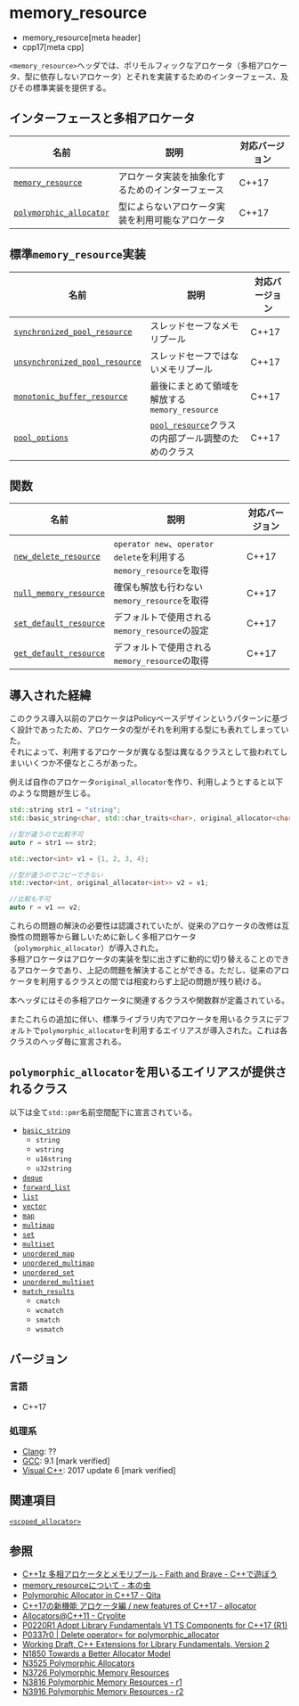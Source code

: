 # memory_resource
* memory_resource[meta header]
* cpp17[meta cpp]

`<memory_resource>`ヘッダでは、ポリモルフィックなアロケータ（多相アロケータ、型に依存しないアロケータ）とそれを実装するためのインターフェース、及びその標準実装を提供する。

## インターフェースと多相アロケータ

| 名前            | 説明           | 対応バージョン |
|-----------------|----------------|----------------|
|[`memory_resource`](memory_resource/memory_resource.md) | アロケータ実装を抽象化するためのインターフェース | C++17 |
|[`polymorphic_allocator`](memory_resource/polymorphic_allocator.md) | 型によらないアロケータ実装を利用可能なアロケータ | C++17 |

## 標準`memory_resource`実装

| 名前            | 説明           | 対応バージョン |
|-----------------|----------------|----------------|
|[`synchronized_pool_resource`](memory_resource/pool_resource.md) | スレッドセーフなメモリプール | C++17 |
|[`unsynchronized_pool_resource`](memory_resource/pool_resource.md) | スレッドセーフではないメモリプール | C++17 |
|[`monotonic_buffer_resource`](memory_resource/monotonic_buffer_resource.md) | 最後にまとめて領域を解放する`memory_resource` | C++17 |
|[`pool_options`](memory_resource/pool_options.md) | [`pool_resource`](memory_resource/pool_resource.md)クラスの内部プール調整のためのクラス | C++17 |

## 関数

| 名前            | 説明           | 対応バージョン |
|-----------------|----------------|----------------|
|[`new_delete_resource`](memory_resource/new_delete_resource.md) | `operator new`、`operator delete`を利用する`memory_resource`を取得 | C++17 |
|[`null_memory_resource`](memory_resource/null_memory_resource.md) | 確保も解放も行わない`memory_resource`を取得 | C++17 |
|[`set_default_resource`](memory_resource/set_default_resource.md) | デフォルトで使用される`memory_resource`の設定 | C++17 |
|[`get_default_resource`](memory_resource/get_default_resource.md) | デフォルトで使用される`memory_resource`の取得 | C++17 |

## 導入された経緯

このクラス導入以前のアロケータはPolicyベースデザインというパターンに基づく設計であったため、アロケータの型がそれを利用する型にも表れてしまっていた。  
それによって、利用するアロケータが異なる型は異なるクラスとして扱われてしまいいくつか不便なところがあった。

例えば自作のアロケータ`original_allocator`を作り、利用しようとすると以下のような問題が生じる。
```cpp
std::string str1 = "string";
std::basic_string<char, std::char_traits<char>, original_allocator<char>> str2 = "string";

//型が違うので比較不可
auto r = str1 == str2;
```

```cpp
std::vector<int> v1 = {1, 2, 3, 4};

//型が違うのでコピーできない
std::vector<int, original_allocator<int>> v2 = v1;

//比較も不可
auto r = v1 == v2;
```

これらの問題の解決の必要性は認識されていたが、従来のアロケータの改修は互換性の問題等から難しいために新しく多相アロケータ（`polymorphic_allocator`）が導入された。  
多相アロケータはアロケータの実装を型に出さずに動的に切り替えることのできるアロケータであり、上記の問題を解決することができる。ただし、従来のアロケータを利用するクラスとの間では相変わらず上記の問題が残り続ける。

本ヘッダにはその多相アロケータに関連するクラスや関数群が定義されている。

またこれらの追加に伴い、標準ライブラリ内でアロケータを用いるクラスにデフォルトで`polymorphic_allocator`を利用するエイリアスが導入された。これは各クラスのヘッダ毎に宣言される。

## `polymorphic_allocator`を用いるエイリアスが提供されるクラス

以下は全て`std::pmr`名前空間配下に宣言されている。

- [`basic_string`](/reference/string/basic_string.md)
    - `string`
    - `wstring`
    - `u16string`
    - `u32string`
- [`deque`](/reference/deque/deque.md)
- [`forward_list`](/reference/forward_list/forward_list.md)
- [`list`](/reference/list/list.md)
- [`vector`](/reference/vector/vector.md)
- [`map`](/reference/map/map.md)
- [`multimap`](/reference/map/multimap.md)
- [`set`](/reference/set/set.md)
- [`multiset`](/reference/set/multiset.md)
- [`unordered_map`](/reference/unordered_map/unordered_map.md)
- [`unordered_multimap`](/reference/unordered_map/unordered_multimap.md)
- [`unordered_set`](/reference/unordered_set/unordered_set.md)
- [`unordered_multiset`](/reference/unordered_set/unordered_multiset.md)
- [`match_results`](/reference/regex/match_results.md)
    - `cmatch`
    - `wcmatch`
    - `smatch`
    - `wsmatch`

## バージョン
### 言語
- C++17

### 処理系
- [Clang](/implementation.md#clang): ??
- [GCC](/implementation.md#gcc): 9.1 [mark verified]
- [Visual C++](/implementation.md#visual_cpp): 2017 update 6 [mark verified]

## 関連項目
[`<scoped_allocator>`](scoped_allocator.md)

## 参照
- [C++1z 多相アロケータとメモリプール - Faith and Brave - C++で遊ぼう ](https://faithandbrave.hateblo.jp/entry/2016/08/08/170454)
- [memory_resourceについて - 本の虫](https://cpplover.blogspot.com/2015/09/memoryresource.html)
- [Polymorphic Allocator in C++17 - Qita](https://qiita.com/MitsutakaTakeda/items/48980faa9498c46b15b2)
- [C++17の新機能 アロケータ編 / new features of C++17 - allocator](https://speakerdeck.com/kariyamitsuru/new-features-of-c-plus-plus-17-allocator)
- [Allocators@C++11 - Cryolite](http://www.slideshare.net/Cryolite/allocator11final)
- [P0220R1 Adopt Library Fundamentals V1 TS Components for C++17 (R1)](http://www.open-std.org/jtc1/sc22/wg21/docs/papers/2016/p0220r1.html)
- [P0337r0 | Delete operator= for polymorphic_allocator](http://www.open-std.org/jtc1/sc22/wg21/docs/papers/2016/p0337r0.html)
- [Working Draft, C++ Extensions for Library Fundamentals, Version 2](http://www.open-std.org/jtc1/sc22/wg21/docs/papers/2015/n4562.html#memory.resource.synop)
- [N1850 Towards a Better Allocator Model](http://www.open-std.org/jtc1/sc22/wg21/docs/papers/2005/n1850.pdf)
- [N3525 Polymorphic Allocators](http://www.open-std.org/jtc1/sc22/wg21/docs/papers/2013/n3525.pdf)
- [N3726 Polymorphic Memory Resources](http://www.open-std.org/jtc1/sc22/wg21/docs/papers/2013/n3726.pdf)
- [N3816 Polymorphic Memory Resources - r1](http://www.open-std.org/jtc1/sc22/wg21/docs/papers/2013/n3816.pdf)
- [N3916 Polymorphic Memory Resources - r2](http://www.open-std.org/jtc1/sc22/wg21/docs/papers/2014/n3916.pdf)
